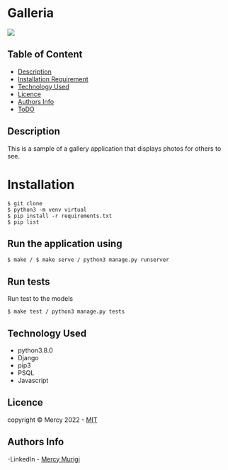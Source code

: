 # Galleria

<img src="./static/images">

<br>

## Table of Content

- [Description](#description)
- [Installation Requirement](#Installation)
- [Technology Used](#technology-used)
- [Licence](#licence)
- [Authors Info](#author-Info)
- [ToDO](#To-Do)


## Description

This is a sample of a gallery application that displays photos for others to see.

#  Installation 

```
$ git clone
$ python3 -m venv virtual 
$ pip install -r requirements.txt
$ pip list 

```

## Run the application using 

```
$ make / $ make serve / python3 manage.py runserver
```
## Run tests

Run test to the models
```
$ make test / python3 manage.py tests
```


## Technology Used

<ul>
<li>
python3.8.0
 </li>
  <li>
Django 
 </li>
<li>
pip3
</li>
<li>
PSQL 
</li>
<li>
Javascript
</li>
</ul>


## Licence

   copyright © Mercy 2022 - <a href=""> MIT </a>

## Authors Info

-LinkedIn - [Mercy Murigi]()



